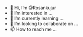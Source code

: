 - 👋 Hi, I’m @Rosankujur
- 👀 I’m interested in ...
- 🌱 I’m currently learning ...
- 💞️ I’m looking to collaborate on ...
- 📫 How to reach me ...

<!---
Rosankujur/Rosankujur is a ✨ special ✨ repository because its `README.md` (this file) appears on your GitHub profile.
You can click the Preview link to take a look at your changes.
--->
